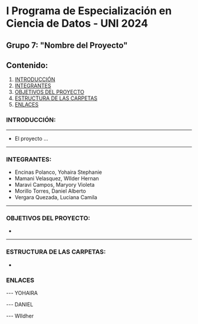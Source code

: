 # **I Programa de Especialización en Ciencia de Datos - UNI 2024**
## **Grupo 7: "Nombre del Proyecto"**
## **Contenido:**
1. [INTRODUCCIÓN](#introducción)
2. [INTEGRANTES](#integrantes)
3. [OBJETIVOS DEL PROYECTO](#objetivos-del-proyecto)
4. [ESTRUCTURA DE LAS CARPETAS](#estructura-de-las-carpetas)
5. [ENLACES](#enlaces)

### **INTRODUCCIÓN:**
---
* El proyecto ...
---
### **INTEGRANTES:**
- Encinas Polanco, Yohaira Stephanie
- Mamani Velasquez, WIlder Hernan
- Maravi Campos, Maryory Violeta
- Morillo Torres, Daniel Alberto
- Vergara Quezada, Luciana Camila
---
### **OBJETIVOS DEL PROYECTO:**
- 
---
### **ESTRUCTURA DE LAS CARPETAS:**
- 
### **ENLACES**


--- YOHAIRA

--- DANIEL

--- WIldher